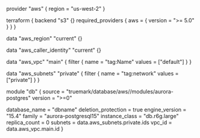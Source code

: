 provider "aws" {
  region = "us-west-2"
}

terraform {
  backend "s3" {}
  required_providers {
    aws = {
      version = ">= 5.0"
    }
  }
}

data "aws_region" "current" {}

data "aws_caller_identity" "current" {}

data "aws_vpc" "main" {
  filter {
    name   = "tag:Name"
    values = ["default"]
  }
}

data "aws_subnets" "private" {
  filter {
    name   = "tag:network"
    values = ["private"]
  }
}

module "db" {
  source                          = "truemark/database/aws//modules/aurora-postgres"
  version                         = ">=0"

  database_name                   = "dbname"
  deletion_protection             = true
  engine_version                  = "15.4"
  family                          = "aurora-postgresql15"
  instance_class                  = "db.r6g.large"
  replica_count                   = 0
  subnets                         = data.aws_subnets.private.ids
  vpc_id                          = data.aws_vpc.main.id
}
